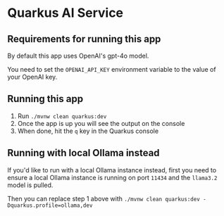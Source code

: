 # Quarkus AI Service

## Requirements for running this app
By default this app uses OpenAI's gpt-4o model.

You need to set the `OPENAI_API_KEY` environment variable to the value of your OpenAI key.

## Running this app
1. Run `./mvnw clean quarkus:dev`
2. Once the app is up you will see the output on the console
3. When done, hit the `q` key in the Quarkus console

## Running with local Ollama instead
If you'd like to run with a local Ollama instance instead, first you need to ensure a local Ollama instance is running on port `11434` and the `llama3.2` model is pulled.

Then you can replace step 1 above with `./mvnw clean quarkus:dev -Dquarkus.profile=ollama,dev`